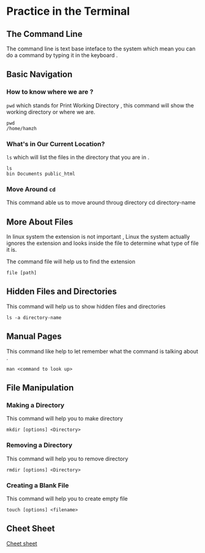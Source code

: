 # Practice in the Terminal

## The Command Line

The command line is text base inteface to the system which mean you can do a command by typing it in the keyboard . 



## Basic Navigation

### How to know where we are ? 

`pwd` which stands for Print Working Directory , this command will show the working directory or where we are. 

    pwd
    /home/hamzh

### What's in Our Current Location?
`ls` which will list the files in the directory that you are in .

    ls
    bin Documents public_html

###  Move Around `cd`
This command able us to move around throug directory 
    cd directory-name


## More About Files
In linux system the extension is not important , Linux the system actually ignores the extension and looks inside the file to determine what type of file it is. 

The command file will help us to find the extension 

    file [path]

## Hidden Files and Directories

This command will help us to show hidden files and directories

    ls -a directory-name

## Manual Pages

This command like help to let remember what the command is talking about . 

    man <command to look up>

## File Manipulation
### Making a Directory 

This command will help you to make directory 

    mkdir [options] <Directory>

### Removing a Directory
This command will help you to remove directory 

    rmdir [options] <Directory>

### Creating a Blank File
This command will help you to create empty file
    
    touch [options] <filename>

## Cheet Sheet 
[Cheet sheet](https://ryanstutorials.net/linuxtutorial/cheatsheet.php)

